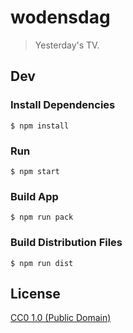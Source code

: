 # wodensdag

> Yesterday's TV.

## Dev

### Install Dependencies

```
$ npm install
```

### Run

```
$ npm start
```

### Build App

```
$ npm run pack
```

### Build Distribution Files

```
$ npm run dist
```

## License

[CC0 1.0 (Public Domain)](LICENSE.md)
